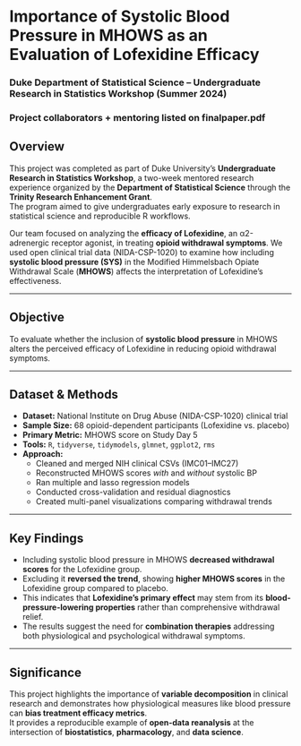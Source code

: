 # Importance of Systolic Blood Pressure in MHOWS as an Evaluation of Lofexidine Efficacy  
### Duke Department of Statistical Science – Undergraduate Research in Statistics Workshop (Summer 2024)
### Project collaborators + mentoring listed on finalpaper.pdf

## Overview  
This project was completed as part of Duke University’s **Undergraduate Research in Statistics Workshop**, a two-week mentored research experience organized by the **Department of Statistical Science** through the **Trinity Research Enhancement Grant**.  
The program aimed to give undergraduates early exposure to research in statistical science and reproducible R workflows.

Our team focused on analyzing the **efficacy of Lofexidine**, an α2-adrenergic receptor agonist, in treating **opioid withdrawal symptoms**. We used open clinical trial data (NIDA-CSP-1020) to examine how including **systolic blood pressure (SYS)** in the Modified Himmelsbach Opiate Withdrawal Scale (**MHOWS**) affects the interpretation of Lofexidine’s effectiveness.

---

## Objective  
To evaluate whether the inclusion of **systolic blood pressure** in MHOWS alters the perceived efficacy of Lofexidine in reducing opioid withdrawal symptoms.

---

## Dataset & Methods  
- **Dataset:** National Institute on Drug Abuse (NIDA-CSP-1020) clinical trial  
- **Sample Size:** 68 opioid-dependent participants (Lofexidine vs. placebo)  
- **Primary Metric:** MHOWS score on Study Day 5  
- **Tools:** `R`, `tidyverse`, `tidymodels`, `glmnet`, `ggplot2`, `rms`  
- **Approach:**  
  - Cleaned and merged NIH clinical CSVs (IMC01–IMC27)  
  - Reconstructed MHOWS scores *with* and *without* systolic BP  
  - Ran multiple and lasso regression models  
  - Conducted cross-validation and residual diagnostics  
  - Created multi-panel visualizations comparing withdrawal trends

---

## Key Findings  
- Including systolic blood pressure in MHOWS **decreased withdrawal scores** for the Lofexidine group.  
- Excluding it **reversed the trend**, showing **higher MHOWS scores** in the Lofexidine group compared to placebo.  
- This indicates that **Lofexidine’s primary effect** may stem from its **blood-pressure-lowering properties** rather than comprehensive withdrawal relief.  
- The results suggest the need for **combination therapies** addressing both physiological and psychological withdrawal symptoms.

---

## Significance  
This project highlights the importance of **variable decomposition** in clinical research and demonstrates how physiological measures like blood pressure can **bias treatment efficacy metrics**.  
It provides a reproducible example of **open-data reanalysis** at the intersection of **biostatistics**, **pharmacology**, and **data science**.
